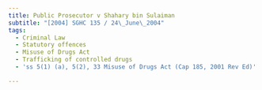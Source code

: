 ```yaml
---
title: Public Prosecutor v Shahary bin Sulaiman
subtitle: "[2004] SGHC 135 / 24\_June\_2004"
tags:
  - Criminal Law
  - Statutory offences
  - Misuse of Drugs Act
  - Trafficking of controlled drugs
  - 'ss 5(1) (a), 5(2), 33 Misuse of Drugs Act (Cap 185, 2001 Rev Ed)'

---
```


